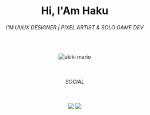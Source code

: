 <h1 align="center">Hi, I'Am Haku</h1>
<h6 align="center">I'M UI/UX DESIGNER | PIXEL ARTIST & SOLO GAME DEV</h6>
</BR>
<div align="center">

![ukiki mario](https://tcrf.net/images/thumb/5/5c/SM64_MonkeyDeathAnimation.gif/200px-SM64_MonkeyDeathAnimation.gif)

</div>
</BR>
<h6 align="center">SOCIAL</h6>
</BR>
<div align="center">  
  <a href="https://www.instagram.com/h4kv999/" target="_blank" ><img src="https://img.shields.io/badge/-Instagram-ffffff?style=for-the-badge&logo=Instagram&logoColor=101820"/></a>
  <a href="https://https://bsky.app/profile/h4kv999.bsky.social/post/3l4hgriq6fo22" target="_blank"><img src="https://img.shields.io/badge/-Blue sky-ffffff?style=for-the-badge&logo=bluesky&logoColor=101820"/></a>
</div>
